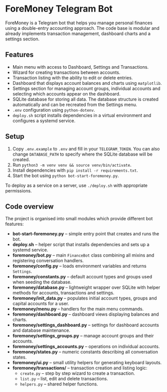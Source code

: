 # ForeMoney Telegram Bot

ForeMoney is a Telegram bot that helps you manage personal finances using a
double-entry accounting approach. The code base is modular and already
implements transaction management, dashboard charts and a settings section.

## Features

- Main menu with access to Dashboard, Settings and Transactions.
- Wizard for creating transactions between accounts.
- Transaction listing with the ability to edit or delete entries.
- Dashboard that displays account balances and charts using `matplotlib`.
- Settings section for managing account groups, individual accounts and
  selecting which accounts appear on the dashboard.
- SQLite database for storing all data. The database structure is created
  automatically and can be recreated from the Settings menu.
- `.env` configuration using `python-dotenv`.
- `deploy.sh` script installs dependencies in a virtual environment and
  configures a systemd service.

## Setup

1. Copy `.env.example` to `.env` and fill in your `TELEGRAM_TOKEN`.
   You can also change `DATABASE_PATH` to specify where the SQLite database
   will be created.
2. Run `python3 -m venv venv && source venv/bin/activate`.
3. Install dependencies with `pip install -r requirements.txt`.
4. Start the bot using `python bot-start-foremoney.py`.

To deploy as a service on a server, use `./deploy.sh` with appropriate permissions.

## Code overview

The project is organised into small modules which provide different bot
features:

- **bot-start-foremoney.py** – simple entry point that creates and runs the bot.
- **deploy.sh** – helper script that installs dependencies and sets up a
  systemd service.
- **foremoney/bot.py** – main `FinanceBot` class combining all mixins and
  registering conversation handlers.
- **foremoney/config.py** – loads environment variables and returns `Settings`.
- **foremoney/constants.py** – default account types and groups used when
  seeding the database.
- **foremoney/database.py** – lightweight wrapper over SQLite with helper
  methods for accounts, transactions and settings.
- **foremoney/init_data.py** – populates initial account types, groups and
  capital accounts for a user.
- **foremoney/menu.py** – handlers for the main menu commands.
- **foremoney/dashboard.py** – dashboard views displaying balances and charts.
- **foremoney/settings_dashboard.py** – settings for dashboard accounts and
  database maintenance.
- **foremoney/settings_groups.py** – manage account groups and their accounts.
- **foremoney/settings_accounts.py** – operations on individual accounts.
- **foremoney/states.py** – numeric constants describing all conversation
  states.
- **foremoney/ui.py** – small utility helpers for generating keyboard layouts.
- **foremoney/transactions/** – transaction creation and listing logic:
  - `create.py` – step by step wizard to create a transaction.
  - `list.py` – list, edit and delete transactions.
  - `helpers.py` – shared helper functions.
